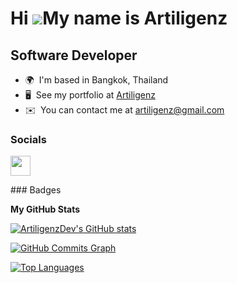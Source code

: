 Hi ![](https://user-images.githubusercontent.com/18350557/176309783-0785949b-9127-417c-8b55-ab5a4333674e.gif)My name is Artiligenz
==================================================================================================================================

Software Developer
------------------

*   🌍  I'm based in Bangkok, Thailand
*   🖥️  See my portfolio at [Artiligenz](http://panomartdev.vercel.app/)
*   ✉️  You can contact me at [artiligenz@gmail.com](mailto:artiligenz@gmail.com)

### Socials

<p align="left"> <a href="https://www.github.com/ArtiligenzDev" target="_blank" rel="noreferrer"> <picture> <source media="(prefers-color-scheme: dark)" srcset="https://raw.githubusercontent.com/danielcranney/readme-generator/main/public/icons/socials/github-dark.svg" /> <source media="(prefers-color-scheme: light)" srcset="https://raw.githubusercontent.com/danielcranney/readme-generator/main/public/icons/socials/github.svg" /> <img src="https://raw.githubusercontent.com/danielcranney/readme-generator/main/public/icons/socials/github.svg" width="32" height="32" /> </picture> </a></p>
### Badges

<b>My GitHub Stats</b>

<a href="http://www.github.com/ArtiligenzDev"><img src="https://github-readme-stats.vercel.app/api?username=ArtiligenzDev&show_icons=true&hide=&count_private=true&title_color=0891b2&text_color=ffffff&icon_color=0891b2&bg_color=1c1917&hide_border=true&show_icons=true" alt="ArtiligenzDev's GitHub stats" /></a>

<a href="http://www.github.com/ArtiligenzDev"><img src="https://github-readme-activity-graph.cyclic.app/graph?username=ArtiligenzDev&bg_color=1c1917&color=ffffff&line=0891b2&point=ffffff&area_color=1c1917&area=true&hide_border=true&custom_title=GitHub%20Commits%20Graph" alt="GitHub Commits Graph" /></a>

<a href="https://github.com/ArtiligenzDev" align="left"><img src="https://github-readme-stats.vercel.app/api/top-langs/?username=ArtiligenzDev&langs_count=10&title_color=0891b2&text_color=ffffff&icon_color=0891b2&bg_color=1c1917&hide_border=true&locale=en&custom_title=Top%20%Languages" alt="Top Languages" /></a>

